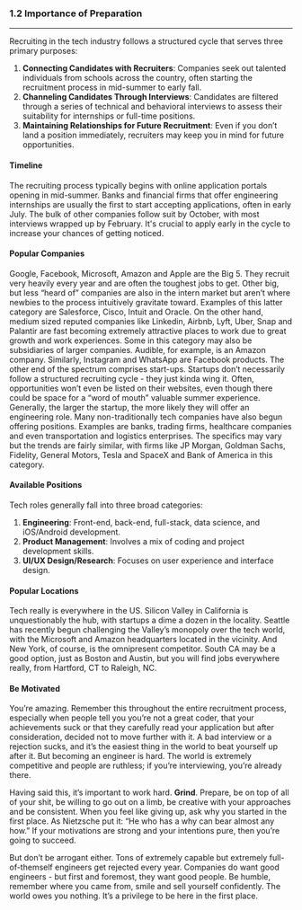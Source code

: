 ### 1.2 Importance of Preparation

---

Recruiting in the tech industry follows a structured cycle that serves three primary purposes:
1. **Connecting Candidates with Recruiters**: Companies seek out talented individuals from schools across the country, often starting the recruitment process in mid-summer to early fall. 
2. **Channeling Candidates Through Interviews**: Candidates are filtered through a series of technical and behavioral interviews to assess their suitability for internships or full-time positions.
3. **Maintaining Relationships for Future Recruitment**: Even if you don’t land a position immediately, recruiters may keep you in mind for future opportunities.

#### Timeline

The recruiting process typically begins with online application portals opening in mid-summer. Banks and financial firms that offer engineering internships are usually the first to start accepting applications, often in early July. The bulk of other companies follow suit by October, with most interviews wrapped up by February. It's crucial to apply early in the cycle to increase your chances of getting noticed.

#### Popular Companies

Google, Facebook, Microsoft, Amazon and Apple are the Big 5. They recruit very heavily every year and are often the toughest jobs to get. Other big, but less “heard of” companies are also in the intern market but aren’t where newbies to the process intuitively gravitate toward. Examples of this latter category are Salesforce, Cisco, Intuit and Oracle. On the other hand, medium sized reputed companies like Linkedin, Airbnb, Lyft, Uber, Snap and Palantir are fast becoming extremely attractive places to work due to great growth and work experiences. Some in this category may also be subsidiaries of larger companies. Audible, for example, is an Amazon company. Similarly, Instagram and WhatsApp are Facebook products. The other end of the spectrum comprises start-ups. Startups don’t necessarily follow a structured recruiting cycle - they just kinda wing it. Often, opportunities won’t even be listed on their websites, even though there could be space for a “word of mouth” valuable summer experience. Generally, the larger the startup, the more likely they will offer an engineering role. Many non-traditionally tech companies have also begun offering positions. Examples are banks, trading firms, healthcare companies and even transportation and logistics enterprises. The specifics may vary but the trends are fairly similar, with firms like JP Morgan, Goldman Sachs, Fidelity, General Motors, Tesla and SpaceX and Bank of America in this category. 

#### Available Positions

Tech roles generally fall into three broad categories:
1. **Engineering**: Front-end, back-end, full-stack, data science, and iOS/Android development.
2. **Product Management**: Involves a mix of coding and project development skills.
3. **UI/UX Design/Research**: Focuses on user experience and interface design.

#### Popular Locations

Tech really is everywhere in the US. Silicon Valley in California is unquestionably the hub, with startups a dime a dozen in the locality. Seattle has recently begun challenging the Valley’s monopoly over the tech world, with the Microsoft and Amazon headquarters located in the vicinity. And New York, of course, is the omnipresent competitor. South CA may be a good option, just as Boston and Austin, but you will find jobs everywhere really, from Hartford, CT to Raleigh, NC.

#### Be Motivated

You’re amazing. Remember this throughout the entire recruitment process, especially when people tell you you’re not a great coder, that your achievements suck or that they carefully read your application but after consideration, decided not to move further with it. A bad interview or a rejection sucks, and it’s the easiest thing in the world to beat yourself up after it. But becoming an engineer is hard. The world is extremely competitive and people are ruthless; if you’re interviewing, you’re already there. 

Having said this, it’s important to work hard. **Grind**. Prepare, be on top of all of your shit, be willing to go out on a limb, be creative with your approaches and be consistent. When you feel like giving up, ask why you started in the first place. As Nietzsche put it: “He who has a why can bear almost any how.” If your motivations are strong and your intentions pure, then you’re going to succeed. 

But don’t be arrogant either. Tons of extremely capable but extremely full-of-themself engineers get rejected every year. Companies do want good engineers - but first and foremost, they want good people. Be humble, remember where you came from, smile and sell yourself confidently. The world owes you nothing. It’s a privilege to be here in the first place. 